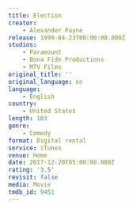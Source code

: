 ```yaml
---
title: Election
creator:
    - Alexander Payne
release: 1999-04-23T00:00:00.000Z
studios:
    - Paramount
    - Bona Fide Productions
    - MTV Films
original_title: ''
original_language: en
language:
    - English
country:
    - United States
length: 103
genre:
    - Comedy
format: Digital rental
service: iTunes
venue: Home
date: 2017-12-20T05:00:00.000Z
rating: '3.5'
revisit: false
media: Movie
tmdb_id: 9451
---
```




